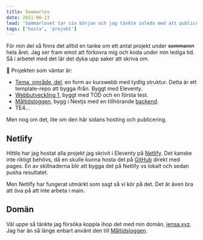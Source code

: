 ```yaml
---
title: Sommarlov
date: 2021-06-23
lead: 'Sommarlovet tar sin början och jag tänkte inleda med att publicera den här bloggen. Förhoppningsvis blir det en del skrivet under sommaren.'
tags: ['hosta', 'projekt']
---
```


För min del så finns det alltid en tanke om ett antal projekt under ~~sommaren~~ hela året. Jag ser fram emot att förkovra mig och koda under min lediga tid. Så i arbetet med det lär det dyka upp saker att skriva om.

 🚧 Projekten som väntar är:

 * [Tema, område, del](https://github.com/jensnti/tod), en form av kurswebb med tydlig struktur. Detta är ett template-repo att bygga ifrån. Byggt med Eleventy.
 * [Webbutveckling 1](https://keen-jones-305b5d.netlify.app/), byggt med TOD och en första test.
 * [Måltidsloggen](https://github.com/jensnti/mat-nextjs), bygg i Nextjs med en tillhörande [backend](https://github.com/jensnti/mat).
 * TE4...

Men nog om det, lite om den här sidans hosting och publicering.

## Netlify

Hittils har jag hostat alla projekt jag skrivit i Eleventy på [Netlify](https://www.netlify.com/). Det kanske inte riktigt behövs, då en skulle kunna hosta det på [GitHub](https://github.com/) direkt med pages. En av skillnaderna blir att bygga det på Netlify vs lokalt och sedan pusha resultatet.

Men Netlify har fungerat utmärkt som sagt så vi kör på det. Det är även bra att öva på att inte arbeta i main.

## Domän

Väl uppe så tänkte jag försöka koppla ihop det med min domän, [jensa.xyz](https://www.jensa.xyz). Jag har än så länge enbart använt den till [Måltidsloggen](https://mat.jensa.xyz).